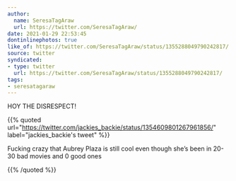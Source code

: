 ```yaml
---
author:
  name: SeresaTagAraw
  url: https://twitter.com/SeresaTagAraw/
date: 2021-01-29 22:53:45
dontinlinephotos: true
like_of: https://twitter.com/SeresaTagAraw/status/1355288049790242817/
source: twitter
syndicated:
- type: twitter
  url: https://twitter.com/SeresaTagAraw/status/1355288049790242817/
tags:
- seresatagaraw
---
```


HOY THE DISRESPECT! 

{{% quoted url="https://twitter.com/jackies_backie/status/1354609801267961856/" label="jackies_backie's tweet" %}}

Fucking crazy that Aubrey Plaza is still cool even though she’s been in 20-30 bad movies and 0 good ones

{{% /quoted %}}